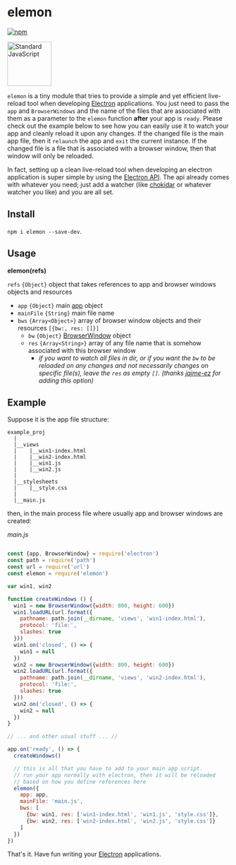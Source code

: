 elemon
======

[![npm](https://img.shields.io/npm/v/elemon.svg?style=flat-square)](https://www.npmjs.com/package/elemon)

<a href="https://github.com/feross/standard"><img src="https://cdn.rawgit.com/feross/standard/master/sticker.svg" alt="Standard JavaScript" width="100"></a>

`elemon` is a tiny module that tries to provide a simple and yet efficient live-reload tool when developing [Electron](https://github.com/electron/electron) applications. You just need to pass the `app` and `BrowserWindows` and the name of the files that are associated with them as a parameter to the `elemon` function **after** your app is `ready`. Please check out the example below to see how you can easily use it to watch your app and cleanly reload it upon any changes. If the changed
file is the main app file, then it `relaunch` the app and `exit` the current instance. If the changed file is a file that is associated with a browser window, then that window will only be reloaded.

In fact, setting up a clean live-reload tool when developing an electron application is super simple by using the [Electron API](https://github.com/electron/electron/tree/master/docs). The api already comes with whatever you need; just add a watcher (like [chokidar](https://github.com/paulmillr/chokidar) or whatever watcher you like) and you are all set.

Install
-------

  `npm i elemon --save-dev`.

Usage
-----

**elemon(refs)**

`refs` `{Object}` object that takes references to app and browser windows objects and resources
  - `app` `{Object}` main [app](https://github.com/electron/electron/blob/master/docs/api/app.md) object
  - `mainFile` `{String}` main file name
  - `bws` `{Array<Object>}` array of browser window objects and their resources `[{bw:, res: []}]`
    - `bw` `{Object}` [BrowserWindow](https://github.com/electron/electron/blob/master/docs/api/browser-window.md) object
    - `res` `{Array<String>}` array of any file name that is somehow associated with this browser window
      - _if you want to watch all files in dir, or if you want the `bw` to be reloaded on any changes and not necessarily changes on specific file(s), leave the `res` as empty `[]`. (thanks [jaime-ez](https://github.com/jaime-ez) for adding this option)_

Example
-------

Suppose it is the app file structure:

```
example_proj
  |
  |__views
  |    |__win1-index.html
  |    |__win2-index.html
  |    |__win1.js
  |    |__win2.js
  |
  |__stylesheets
  |    |__style.css
  |
  |__main.js

```
then, in the main process file where usually app and browser windows are created:

*main.js*

```js

const {app, BrowserWindow} = require('electron')
const path = require('path')
const url = require('url')
const elemon = require('elemon')

var win1, win2

function createWindows () {
  win1 = new BrowserWindow({width: 800, height: 600})
  win1.loadURL(url.format({
    pathname: path.join(__dirname, 'views', 'win1-index.html'),
    protocol: 'file:',
    slashes: true
  }))
  win1.on('closed', () => {
    win1 = null
  })
  win2 = new BrowserWindow({width: 800, height: 600})
  win2.loadURL(url.format({
    pathname: path.join(__dirname, 'views', 'win2-index.html'),
    protocol: 'file:',
    slashes: true
  }))
  win2.on('closed', () => {
    win2 = null
  })
}

// ... and other usual stuff ... //

app.on('ready', () => {
  createWindows()

  // this is all that you have to add to your main app script.
  // run your app normally with electron, then it will be reloaded
  // based on how you define references here
  elemon({
    app: app,
    mainFile: 'main.js',
    bws: [
      {bw: win1, res: ['win1-index.html', 'win1.js', 'style.css']},
      {bw: win2, res: ['win2-index.html', 'win2.js', 'style.css']}
    ]
  })
})
```

That's it. Have fun writing your [Electron](https://github.com/electron/electron) applications.
